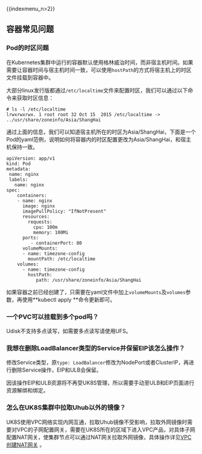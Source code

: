 {{indexmenu_n>2}}

## 容器常见问题

### Pod的时区问题

在Kubernetes集群中运行的容器默认使用格林威治时间，而非宿主机时间。如果需要让容器时间与宿主机时间一致，可以使用`hostPath`的方式将宿主机上的时区文件挂载到容器中。

大部分linux发行版都通过`/etc/localtime`文件来配置时区，我们可以通过以下命令来获取时区信息：

```
# ls -l /etc/localtime
lrwxrwxrwx. 1 root root 32 Oct 15  2015 /etc/localtime -> ../usr/share/zoneinfo/Asia/ShangHai
```

通过上面的信息，我们可以知道宿主机所在的时区为Asia/ShangHai，下面是一个Pod的yaml范例，说明如何将容器内的时区配置更改为Asia/ShangHai，和宿主机保持一致。

```
apiVersion: app/v1
kind: Pod
metadata:
 name: nginx
 labels:
   name: nginx
spec:
    containers:
    - name: nginx
      image: nginx
      imagePullPolicy: "IfNotPresent"
      resources:
        requests:
          cpu: 100m
          memory: 100Mi
      ports:
         - containerPort: 80
      volumeMounts:
      - name: timezone-config
        mountPath: /etc/localtime
    volumes:
      - name: timezone-config
        hostPath:
           path: /usr/share/zoneinfo/Asia/ShangHai
```
如果容器之前已经创建了，只需要在yaml文件中加上`volumeMounts`及`volumes`参数，再使用**kubectl apply **命令更新即可。

### 一个PVC可以挂载到多个pod吗？
Udisk不支持多点读写，如需要多点读写请使用UFS。

### 我想在删除LoadBalancer类型的Service并保留EIP该怎么操作？

修改Service类型，原`type: LoadBalancer`修改为NodePort或者ClusterIP，再进行删除Service操作，EIP和ULB会保留。

因该操作EIP和ULB资源将不再受UK8S管理，所以需要手动至ULB和EIP页面进行资源解绑和绑定。

### 怎么在UK8S集群中拉取Uhub以外的镜像？

UK8S使用VPC网络实现内网互通，拉取Uhub镜像不受影响，拉取外网镜像时需要对VPC的子网配置网关，需要在UK8S所在的区域下进入VPC产品，对具体子网配置NAT网关，使集群节点可以通过NAT网关拉取外网镜像，具体操作详见[VPC创建NAT网关](https://docs.ucloud.cn/network/vpc/briefguide/step4)
。